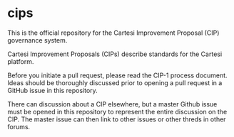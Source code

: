 # cips

This is the official repository for the Cartesi Improvement Proposal (CIP) governance system.

Cartesi Improvement Proposals (CIPs) describe standards for the Cartesi platform.

Before you initiate a pull request, please read the CIP-1 process document. Ideas should be thoroughly discussed prior to opening a pull request in a GitHub issue in this repository.

There can discussion about a CIP elsewhere, but a master Github issue must be opened in this repository to represent the entire discussion on the CIP. The master issue can then link to other issues or other threds in other forums.

